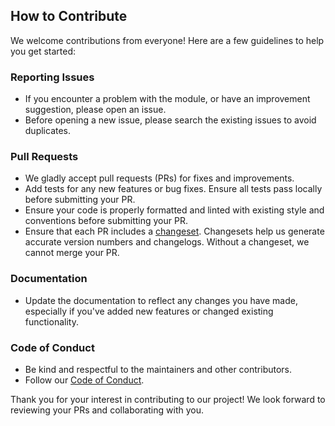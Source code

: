 ## How to Contribute

We welcome contributions from everyone! Here are a few guidelines to help you get started:

### Reporting Issues

- If you encounter a problem with the module, or have an improvement suggestion, please open an issue. 
- Before opening a new issue, please search the existing issues to avoid duplicates.

### Pull Requests

- We gladly accept pull requests (PRs) for fixes and improvements.
- Add tests for any new features or bug fixes. Ensure all tests pass locally before submitting your PR.
- Ensure your code is properly formatted and linted with existing style and conventions before submitting your PR.
- Ensure that each PR includes a [changeset](https://github.com/atlassian/changesets). Changesets help us generate accurate version numbers and changelogs. Without a changeset, we cannot merge your PR.

### Documentation

- Update the documentation to reflect any changes you have made, especially if you've added new features or changed existing functionality.

### Code of Conduct

- Be kind and respectful to the maintainers and other contributors.
- Follow our [Code of Conduct](/CODE_OF_CONDUCT.md).

Thank you for your interest in contributing to our project! We look forward to reviewing your PRs and collaborating with you.
